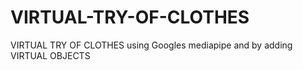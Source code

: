 # VIRTUAL-TRY-OF-CLOTHES
VIRTUAL TRY OF CLOTHES using Googles mediapipe and by adding VIRTUAL OBJECTS
